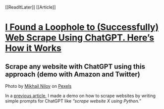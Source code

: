[[ReadItLater]] [[Article]]

# [I Found a Loophole to (Successfully) Web Scrape Using ChatGPT. Here’s How it Works](https://medium.com/geekculture/i-found-a-loophole-to-successfully-web-scrape-using-chatgpt-heres-how-it-works-135f6c077d4d)

## Scrape any website with ChatGPT using this approach (demo with Amazon and Twitter)

Photo by [Mikhail Nilov](https://www.pexels.com/@mikhail-nilov/) on [Pexels](https://www.pexels.com/photo/man-in-front-of-a-computer-6963947/)

In a [previous article](https://medium.com/p/b2e7482f2c18), I made a demo on how to scrape websites by writing simple prompts for ChatGPT like *“scrape website X using Python.”*